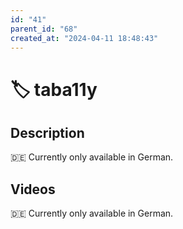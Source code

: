 ```yaml
---
id: "41"
parent_id: "68"
created_at: "2024-04-11 18:48:43"
---
```


# 🏷️ taba11y

## Description

🇩🇪 Currently only available in German.

## Videos

🇩🇪 Currently only available in German.
